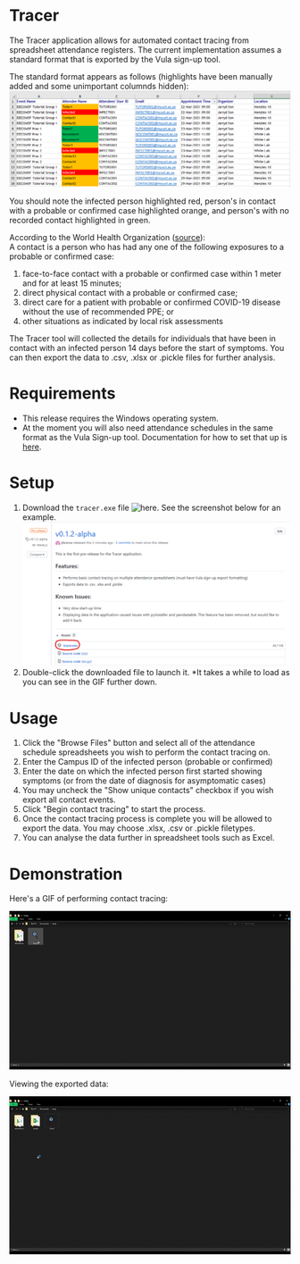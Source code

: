 # Tracer
The Tracer application allows for automated contact tracing from spreadsheet attendance registers. The current implementation assumes a standard format that is exported by the Vula sign-up tool. 

The standard format appears as follows  (highlights have been manually added and some unimportant columnds hidden):
![](https://github.com/jdsonza/tracer/blob/main/docs/images/test_sheet_screenshot.png)
  
You should note the infected person highlighted red, person's in contact with a probable or confirmed case highlighted orange, and person's with no recorded contact highlighted in green.

According to the World Health Organization ([source](https://www.who.int/publications/i/item/contact-tracing-in-the-context-of-covid-19)):  
A contact is a person who has had any one of the following exposures to a probable or confirmed case:
1. face-to-face contact with a probable or confirmed case within 1 meter and for at least 15 minutes;
2. direct physical contact with a probable or confirmed case;
3. direct care for a patient with probable or confirmed COVID-19 disease without the use of recommended PPE; or
4. other situations as indicated by local risk assessments

The Tracer tool will collected the details for individuals that have been in contact with an infected person 14 days before the start of symptoms. You can then export the data to .csv, .xlsx or .pickle files for further analysis.

# Requirements
* This release requires the Windows operating system.
* At the moment you will also need attendance schedules in the same format as the Vula Sign-up tool. Documentation for how to set that up is [here](https://github.com/jdsonza/tracer/blob/main/docs/Setting%20up%20the%20Vula%20Sign-up.docx).

# Setup
1. Download the `tracer.exe` file ![here](https://github.com/jdsonza/tracer/releases). See the screenshot below for an example.
   ![](https://github.com/jdsonza/tracer/blob/main/docs/images/exe_location.png)
2. Double-click the downloaded file to launch it. *It takes a while to load as you can see in the GIF further down. 

# Usage
1. Click the "Browse Files" button and select all of the attendance schedule spreadsheets you wish to perform the contact tracing on. 
2. Enter the Campus ID of the infected person (probable or confirmed)
3. Enter the date on which the infected person first started showing symptoms (or from the date of diagnosis for asymptomatic cases)
4. You may uncheck the "Show unique contacts" checkbox if you wish export all contact events.
5. Click "Begin contact tracing" to start the process.
6. Once the contact tracing process is complete you will be allowed to export the data. You may choose .xlsx, .csv or .pickle filetypes. 
7. You can analyse the data further in spreadsheet tools such as Excel.

# Demonstration
Here's a GIF of performing contact tracing:

![](https://github.com/jdsonza/tracer/blob/main/docs/images/tracer_use_gif.gif)

Viewing the exported data:

![](https://github.com/jdsonza/tracer/blob/main/docs/images/results_open_gif.gif)

